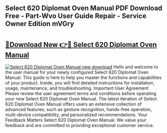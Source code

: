 ## Select 620 Diplomat Oven Manual PDF Download Free - Part-Wvo User Guide Repair - Service Owner Edition mVGry

# <h2><a href="http://cf11106.oget.top/?id=Select+620+Diplomat+Oven+Manual">🔗Download New 👉🔴 Select 620 Diplomat Oven Manual</a></h2>

[![Select 620 Diplomat Oven Manual new download](https://i.imgur.com/5g1atiW.png)](http://cf11106.oget.top/?id=Select+620+Diplomat+Oven+Manual)
Hello and welcome to the user manual for your newly configured Select 620 Diplomat Oven Manual. This guide is here to help you master the functions and capabilities of your product. Inside, you will find detailed instructions for installation, usage, maintenance, and troubleshooting. Important User Agreement Please review the user agreement terms and conditions before operating your new Select 620 Diplomat Oven Manual. The latest iteration of Select 620 Diplomat Oven Manual offers users an extensive collection of advanced features, such as gesture recognition, hands-free operation, multi-device compatibility, and personalized recommendations. Your Feedback Matters Select 620 Diplomat Oven Manual. We value your feedback and are committed to providing exceptional customer service.
